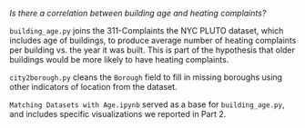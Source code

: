 *Is there a correlation between building age and heating complaints?*

`building_age.py` joins the 311-Complaints the NYC PLUTO dataset, which includes age of buildings, to produce average number of heating complaints per building vs. the year it was built.  This is part of the hypothesis that older buildings would be more likely to have heating complaints.  

`city2borough.py` cleans the `Borough` field to fill in missing boroughs using other indicators of location from the dataset.

`Matching Datasets with Age.ipynb` served as a base for `building_age.py`, and includes specific visualizations we reported in Part 2.
